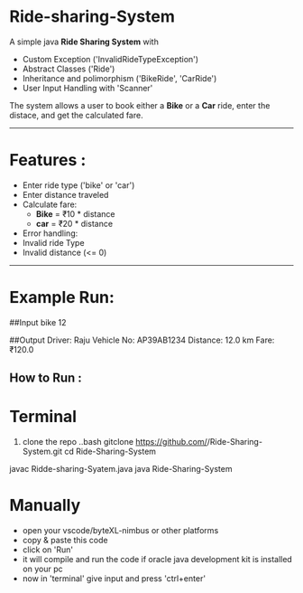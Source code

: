 # Ride-sharing-System
A simple java  **Ride Sharing System**  with 
- Custom Exception ('InvalidRideTypeException')
- Abstract Classes ('Ride')
- Inheritance and polimorphism ('BikeRide', 'CarRide')
- User Input Handling with 'Scanner'

The system allows a user to book either a **Bike** or a **Car** ride, enter the distace, and get the calculated fare.

---
# Features :
- Enter ride type ('bike' or 'car')
- Enter distance traveled
- Calculate fare:
  - **Bike** = ₹10 * distance
  - **car**  = ₹20 * distance 
- Error handling:
 - Invalid ride Type
 - Invalid distance (<= 0)

---

# Example Run:

##Input 
bike
12

##Output
Driver: Raju
Vehicle No: AP39AB1234
Distance: 12.0 km
Fare: ₹120.0

## How to Run :
 # Terminal
  1. clone the repo
   ..bash
   gitclone https://github.com/<abhilashbusa-gitacc01>/Ride-Sharing-System.git
   cd Ride-Sharing-System

   javac Ridde-sharing-Syatem.java
   java Ride-Sharing-System

 # Manually
  - open your vscode/byteXL-nimbus or other platforms
  - copy & paste this code
  - click on 'Run'
  - it will compile and run the code if oracle java development kit is installed on your pc
  - now in 'terminal' give input and press 'ctrl+enter'
